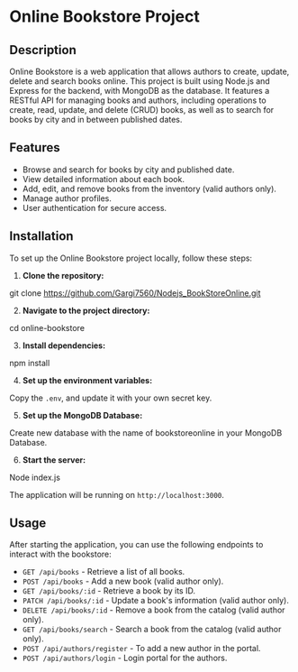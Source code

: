 # Online Bookstore Project

## Description

Online Bookstore is a web application that allows authors to create, update, delete and search books online. This project is built using Node.js and Express for the backend, with MongoDB as the database. It features a RESTful API for managing books and authors, including operations to create, read, update, and delete (CRUD) books, as well as to search for books by city and in between published dates.

## Features

- Browse and search for books by city and published date.
- View detailed information about each book.
- Add, edit, and remove books from the inventory (valid authors only).
- Manage author profiles.
- User authentication for secure access.

## Installation

To set up the Online Bookstore project locally, follow these steps:

1. **Clone the repository:**

git clone https://github.com/Gargi7560/Nodejs_BookStoreOnline.git

2. **Navigate to the project directory:**

cd online-bookstore

3. **Install dependencies:**

npm install

4. **Set up the environment variables:**

Copy the `.env`, and update it with your own secret key.

5. **Set up the MongoDB Database:**

Create new database with the name of bookstoreonline in your MongoDB Database.

6. **Start the server:**

Node index.js

The application will be running on `http://localhost:3000`.

## Usage

After starting the application, you can use the following endpoints to interact with the bookstore:

- `GET /api/books` - Retrieve a list of all books.
- `POST /api/books` - Add a new book (valid author only).
- `GET /api/books/:id` - Retrieve a book by its ID.
- `PATCH /api/books/:id` - Update a book's information (valid author only).
- `DELETE /api/books/:id` - Remove a book from the catalog (valid author only).
- `GET /api/books/search` - Search a book from the catalog (valid author only).
- `POST /api/authors/register` - To add a new author in the portal.
- `POST /api/authors/login` - Login portal for the authors.




